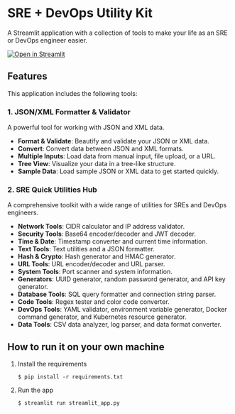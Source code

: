 # SRE + DevOps Utility Kit

A Streamlit application with a collection of tools to make your life as an SRE or DevOps engineer easier.

[![Open in Streamlit](https://static.streamlit.io/badges/streamlit_badge_black_white.svg)](https://sretoolkit.streamlit.app/)

## Features

This application includes the following tools:

### 1. JSON/XML Formatter & Validator

A powerful tool for working with JSON and XML data.

- **Format & Validate**: Beautify and validate your JSON or XML data.
- **Convert**: Convert data between JSON and XML formats.
- **Multiple Inputs**: Load data from manual input, file upload, or a URL.
- **Tree View**: Visualize your data in a tree-like structure.
- **Sample Data**: Load sample JSON or XML data to get started quickly.

### 2. SRE Quick Utilities Hub

A comprehensive toolkit with a wide range of utilities for SREs and DevOps engineers.

- **Network Tools**: CIDR calculator and IP address validator.
- **Security Tools**: Base64 encoder/decoder and JWT decoder.
- **Time & Date**: Timestamp converter and current time information.
- **Text Tools**: Text utilities and a JSON formatter.
- **Hash & Crypto**: Hash generator and HMAC generator.
- **URL Tools**: URL encoder/decoder and URL parser.
- **System Tools**: Port scanner and system information.
- **Generators**: UUID generator, random password generator, and API key generator.
- **Database Tools**: SQL query formatter and connection string parser.
- **Code Tools**: Regex tester and color code converter.
- **DevOps Tools**: YAML validator, environment variable generator, Docker command generator, and Kubernetes resource generator.
- **Data Tools**: CSV data analyzer, log parser, and data format converter.

## How to run it on your own machine

1. Install the requirements

   ```
   $ pip install -r requirements.txt
   ```

2. Run the app

   ```
   $ streamlit run streamlit_app.py
   ```
